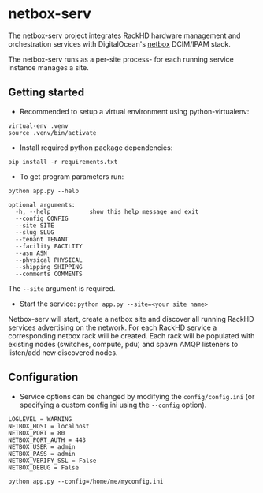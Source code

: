 # netbox-serv

The netbox-serv project integrates RackHD hardware management and orchestration services with DigitalOcean's [netbox](https://github.com/digitalocean/netbox) DCIM/IPAM stack.

The netbox-serv runs as a per-site process- for each running service instance manages a site.

## Getting started

- Recommended to setup a virtual environment using python-virtualenv: 

```
virtual-env .venv
source .venv/bin/activate
```

- Install required python package dependencies: 

`pip install -r requirements.txt`

- To get program parameters run: 

`python app.py --help`

```
optional arguments:
  -h, --help           show this help message and exit
  --config CONFIG
  --site SITE
  --slug SLUG
  --tenant TENANT
  --facility FACILITY
  --asn ASN
  --physical PHYSICAL
  --shipping SHIPPING
  --comments COMMENTS
```

The `--site` argument is required.

- Start the service: `python app.py --site=<your site name>`

Netbox-serv will start, create a netbox site and discover all running RackHD services advertising on the network. 
For each RackHD service a corresponding netbox rack will be created. Each rack will be populated with existing nodes 
(switches, compute, pdu) and spawn AMQP listeners to listen/add new discovered nodes.

## Configuration

- Service options can be changed by modifying the `config/config.ini` (or specifying a custom config.ini using the `--config` option).

```
LOGLEVEL = WARNING
NETBOX_HOST = localhost
NETBOX_PORT = 80
NETBOX_PORT_AUTH = 443
NETBOX_USER = admin
NETBOX_PASS = admin
NETBOX_VERIFY_SSL = False
NETBOX_DEBUG = False
```

`python app.py --config=/home/me/myconfig.ini`

